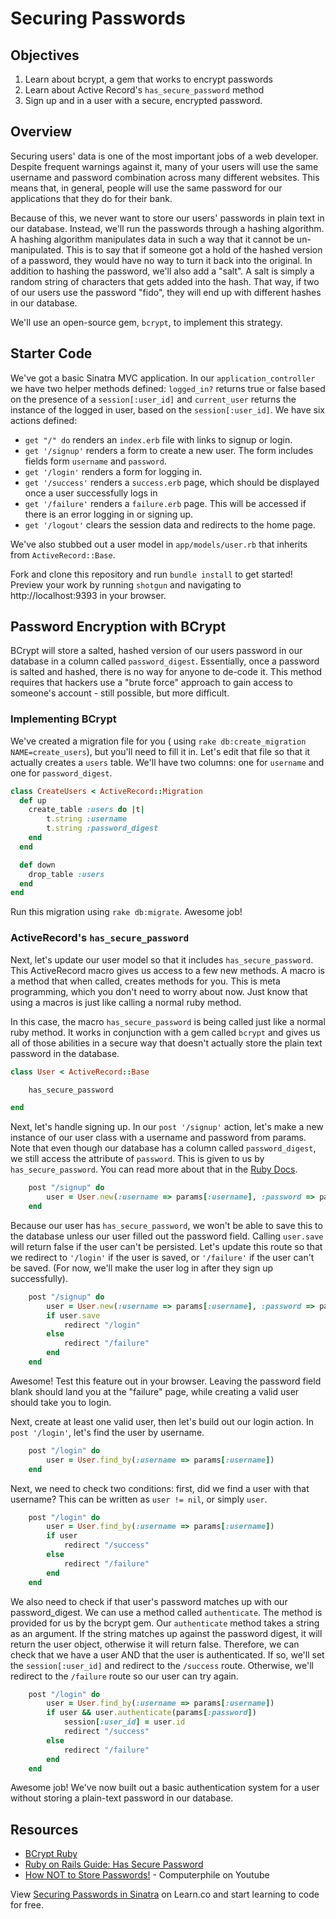 # Securing Passwords

## Objectives

1. Learn about bcrypt, a gem that works to encrypt passwords
2. Learn about Active Record's `has_secure_password` method
3. Sign up and in a user with a secure, encrypted password.

## Overview

Securing users' data is one of the most important jobs of a web developer. Despite frequent warnings against it, many of your users will use the same username and password combination across many different websites. This means that, in general, people will use the same password for our applications that they do for their bank.

Because of this, we never want to store our users' passwords in plain text in our database. Instead, we'll run the passwords through a hashing algorithm. A hashing algorithm manipulates data in such a way that it cannot be un-manipulated. This is to say that if someone got a hold of the hashed version of a password, they would have no way to turn it back into the original. In addition to hashing the password, we'll also add a "salt". A salt is simply a random string of characters that gets added into the hash. That way, if two of our users use the password "fido", they will end up with different hashes in our database.

We'll use an open-source gem, `bcrypt`, to implement this strategy.

## Starter Code

We've got a basic Sinatra MVC application. In our `application_controller` we have two helper methods defined: `logged_in?` returns true or false based on the presence of a `session[:user_id]` and `current_user` returns the instance of the logged in user, based on the `session[:user_id]`. We have six actions defined:

* `get "/" do` renders an `index.erb` file with links to signup or login.
* `get '/signup'` renders a form to create a new user. The form includes fields form `username` and `password`.
* `get '/login'` renders a form for logging in.
* `get '/success'` renders a `success.erb` page, which should be displayed once a user successfully logs in
* `get '/failure'` renders a `failure.erb` page. This will be accessed if there is an error logging in or signing up.
* `get '/logout'` clears the session data and redirects to the home page.

We've also stubbed out a user model in `app/models/user.rb` that inherits from `ActiveRecord::Base`.

Fork and clone this repository and run `bundle install` to get started! Preview your work by running `shotgun` and navigating to http://localhost:9393 in your browser.

## Password Encryption with BCrypt

BCrypt will store a salted, hashed version of our users password in our database in a column called `password_digest`. Essentially, once a password is salted and hashed, there is no way for anyone to de-code it. This method requires that hackers use a "brute force" approach to gain access to someone's account - still possible, but more difficult.

### Implementing BCrypt

We've created a migration file for you ( using `rake db:create_migration NAME=create_users`), but you'll need to fill it in. Let's edit that file so that
it actually creates a `users` table. We'll have two columns: one for `username`
and one for `password_digest`.

```ruby
class CreateUsers < ActiveRecord::Migration
  def up
  	create_table :users do |t|
  		t.string :username
  		t.string :password_digest
  	end
  end

  def down
  	drop_table :users
  end
end
```

Run this migration using `rake db:migrate`. Awesome job!

### ActiveRecord's `has_secure_password`

Next, let's update our user model so that it includes `has_secure_password`. This ActiveRecord macro gives us access to a few new methods. A macro is a method that when called, creates methods for you. This is meta programming, which you don't need to worry about now. Just know that using a macros is just like calling a normal ruby method.

In this case, the macro `has_secure_password` is being called just like a normal ruby method. It works in conjunction with a gem called `bcrypt` and gives us all of those abilities in a secure way that doesn't actually store the plain text password in the database.

```ruby
class User < ActiveRecord::Base

	has_secure_password

end
```

Next, let's handle signing up. In our `post '/signup'` action, let's make a new instance of our user class with a username and password from params. Note that even though our database has a column called `password_digest`, we still access the attribute of `password`. This is given to us by `has_secure_password`. You can read more about that in the [Ruby Docs](http://api.rubyonrails.org/classes/ActiveModel/SecurePassword/ClassMethods.html#method-i-has_secure_password).

```ruby
	post "/signup" do
		user = User.new(:username => params[:username], :password => params[:password])
	end
```

Because our user has `has_secure_password`, we won't be able to save this to the database unless our user filled out the password field. Calling `user.save` will return false if the user can't be persisted. Let's update this route so that we redirect to `'/login'` if the user is saved, or `'/failure'` if the user can't be saved. (For now, we'll make the user log in after they sign up successfully).

```ruby
	post "/signup" do
		user = User.new(:username => params[:username], :password => params[:password])
		if user.save
			redirect "/login"
		else
			redirect "/failure"
		end
	end
```

Awesome! Test this feature out in your browser. Leaving the password field blank should land you at the "failure" page, while creating a valid user should take you to login.

Next, create at least one valid user, then let's build out our login action. In `post '/login'`, let's find the user by username.

```ruby
	post "/login" do
		user = User.find_by(:username => params[:username])
	end
```

Next, we need to check two conditions: first, did we find a user with that username? This can be written as `user != nil`, or simply `user`.

```ruby
	post "/login" do
		user = User.find_by(:username => params[:username])
		if user
			redirect "/success"
		else
			redirect "/failure"
		end
	end
```

We also need to check if that user's password matches up with our password_digest. We can use a method called `authenticate`. The method is provided for us by the bcrypt gem. Our `authenticate` method takes a string as an argument. If the string matches up against the password digest, it will return the user object, otherwise it will return false. Therefore, we can check that we have a user AND that the user is authenticated. If so, we'll set the `session[:user_id]` and redirect to the `/success` route. Otherwise, we'll redirect to the `/failure` route so our user can try again.

```ruby
	post "/login" do
		user = User.find_by(:username => params[:username])
		if user && user.authenticate(params[:password])
			session[:user_id] = user.id
			redirect "/success"
		else
			redirect "/failure"
		end
	end
```

Awesome job! We've now built out a basic authentication system for a user without storing a plain-text password in our database.

## Resources

* [BCrypt Ruby](https://github.com/codahale/bcrypt-ruby)
* [Ruby on Rails Guide: Has Secure Password](http://api.rubyonrails.org/classes/ActiveModel/SecurePassword/ClassMethods.html)
* [How NOT to Store Passwords!](https://www.youtube.com/watch?v=8ZtInClXe1Q) - Computerphile on Youtube

<p data-visibility='hidden'>View <a href='https://learn.co/lessons/sinatra-password-security'>Securing Passwords in Sinatra</a> on Learn.co and start learning to code for free.</p>
